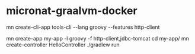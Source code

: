 # micronat-graalvm-docker

mn create-cli-app tools-cli --lang groovy --features http-client 

  mn create-app my-app -l groovy -f http-client,jdbc-tomcat
  cd my-app/
  mn create-controller  HelloController 
  ./gradlew run
